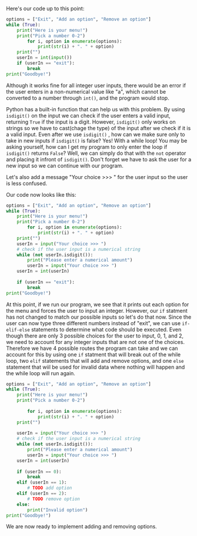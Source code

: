 <!--title={Flexible option printing}-->
<!--badges={Python: 10}-->
<!--concepts={User Input, Print Statements, Casting}-->

Here's our code up to this point:

```python
options = ["Exit", "Add an option", "Remove an option"]
while (True):
    print("Here is your menu!")
    print("Pick a number 0-2")
		for i, option in enumerate(options):
    		print(str(i) + ". " + option)
    print("")
    userIn = int(input())
    if (userIn == "exit"):
        break
print("Goodbye!")
```

Although it works fine for all integer user inputs, there would be an error if the user enters in a non-numerical value like "a", which cannot be converted to a number through `int()`, and the program would stop.

Python has a built-in function that can help us with this problem. By  using `isdigit()` on the input we can check if the user enters a valid input, returning `True` if the input is a digit.  However, `isdigit()` only works on strings so we have to cast(chage the type) of  the input after we check if it is a valid input. Even after we use `isdigit()` , how can we make sure only to take in new inputs if `isdigit()` is false? Yes! With a while loop! You may be asking yourself, how can I get my program to only enter the loop if  `isdigit()` returns  `False`? Well, we can simply do that with the  `not` operator and placing it infront of `isdigit()`. Don't forget we have to ask the user for a new input so we can continue with our program. 

Let's also add a message "Your choice >>> " for the user input so the user is less confused. 

Our code now looks like this: 

```python
options = ["Exit", "Add an option", "Remove an option"]
while (True):
    print("Here is your menu!")
    print("Pick a number 0-2")
		for i, option in enumerate(options):
    		print(str(i) + ". " + option)
    print("")
    userIn = input("Your choice >>> ")
    # check if the user input is a numerical string
    while (not userIn.isdigit()):
        print("Please enter a numerical amount")
        userIn = input("Your choice >>> ")
    userIn = int(userIn)
    
    if (userIn == "exit"):
        break
print("Goodbye!")
```

At this point, if we run our program, we see that it prints out each option for the menu and forces the user to input an integer. However, our `if` statment has not changed to match our possible inputs so let's do that now. Since the user can now type three different numbers instead of "exit", we can use `if-elif-else` statements to determine what code should be executed. Even though there are only 3 possible choices for the user to input, 0, 1, and 2, we need to account for any integer inputs that are not one of the choices. Therefore we have 4 possible routes the program can take and we can account for this by using one `if` statment that will break out of the while loop,  two `elif` statements that will add and remove options, and one `else` statement that wiil be used for invalid data where nothing will happen and the while loop will run again.

```python
options = ["Exit", "Add an option", "Remove an option"]
while (True):
    print("Here is your menu!")
    print("Pick a number 0-2")
    
		for i, option in enumerate(options):
    		print(str(i) + ". " + option)
    print("")
    
    userIn = input("Your choice >>> ")
    # check if the user input is a numerical string
    while (not userIn.isdigit()):
        print("Please enter a numerical amount")
        userIn = input("Your choice >>> ")
    userIn = int(userIn)
    
    if (userIn == 0):
        break
    elif (userIn == 1):
        # TODO add option
    elif (userIn == 2):
        # TODO remove option
    else:
        print("Invalid option")
print("Goodbye!")
```

We are now ready to implement adding and removing options.